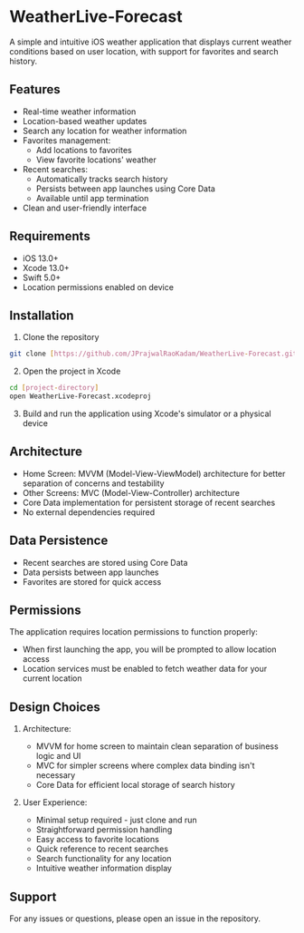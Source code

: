 # WeatherLive-Forecast

A simple and intuitive iOS weather application that displays current weather conditions based on user location, with support for favorites and search history.

## Features
- Real-time weather information
- Location-based weather updates
- Search any location for weather information
- Favorites management:
  - Add locations to favorites
  - View favorite locations' weather
- Recent searches:
  - Automatically tracks search history
  - Persists between app launches using Core Data
  - Available until app termination
- Clean and user-friendly interface

## Requirements
- iOS 13.0+
- Xcode 13.0+
- Swift 5.0+
- Location permissions enabled on device

## Installation
1. Clone the repository
```bash
git clone [https://github.com/JPrajwalRaoKadam/WeatherLive-Forecast.git]
```
2. Open the project in Xcode
```bash
cd [project-directory]
open WeatherLive-Forecast.xcodeproj
```
3. Build and run the application using Xcode's simulator or a physical device

## Architecture
- Home Screen: MVVM (Model-View-ViewModel) architecture for better separation of concerns and testability
- Other Screens: MVC (Model-View-Controller) architecture
- Core Data implementation for persistent storage of recent searches
- No external dependencies required

## Data Persistence
- Recent searches are stored using Core Data
- Data persists between app launches
- Favorites are stored for quick access

## Permissions
The application requires location permissions to function properly:
- When first launching the app, you will be prompted to allow location access
- Location services must be enabled to fetch weather data for your current location

## Design Choices
1. Architecture:
   - MVVM for home screen to maintain clean separation of business logic and UI
   - MVC for simpler screens where complex data binding isn't necessary
   - Core Data for efficient local storage of search history

2. User Experience:
   - Minimal setup required - just clone and run
   - Straightforward permission handling
   - Easy access to favorite locations
   - Quick reference to recent searches
   - Search functionality for any location
   - Intuitive weather information display

## Support
For any issues or questions, please open an issue in the repository.
